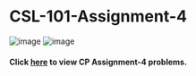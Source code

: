 # CSL-101-Assignment-4

![image](https://user-images.githubusercontent.com/63636498/116137132-ca389600-a6f0-11eb-8da5-05b550275e6f.png)
![image](https://user-images.githubusercontent.com/63636498/116137141-cd338680-a6f0-11eb-816c-aa2de2069309.png)

#### Click [here](https://github.com/ABD-01/CSL-Assignments/blob/docs/CP-Assignment-4.pdf) to view CP Assignment-4 problems.
